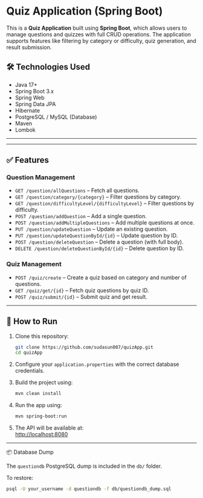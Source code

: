 # Quiz Application (Spring Boot)

This is a **Quiz Application** built using **Spring Boot**, which allows users to manage questions and quizzes with full CRUD operations. The application supports features like filtering by category or difficulty, quiz generation, and result submission.

## 🛠️ Technologies Used

- Java 17+
- Spring Boot 3.x
- Spring Web
- Spring Data JPA
- Hibernate
- PostgreSQL / MySQL (Database)
- Maven
- Lombok

---

---

## ✅ Features

### Question Management
- `GET /question/allQuestions` – Fetch all questions.
- `GET /question/category/{category}` – Filter questions by category.
- `GET /question/difficultyLevel/{difficultyLevel}` – Filter questions by difficulty.
- `POST /question/addQuestion` – Add a single question.
- `POST /question/addMultipleQuestions` – Add multiple questions at once.
- `PUT /question/updateQuestion` – Update an existing question.
- `PUT /question/updateQuestionById/{id}` – Update question by ID.
- `POST /question/deleteQuestion` – Delete a question (with full body).
- `DELETE /question/deleteQuestionById/{id}` – Delete question by ID.

### Quiz Management
- `POST /quiz/create` – Create a quiz based on category and number of questions.
- `GET /quiz/get/{id}` – Fetch quiz questions by quiz ID.
- `POST /quiz/submit/{id}` – Submit quiz and get result.

---
## 🧪 How to Run

1. Clone this repository:
   ```bash
   git clone https://github.com/sudasun007/quizApp.git
   cd quizApp
   ```

2. Configure your `application.properties` with the correct database credentials.

3. Build the project using:
   ```bash
   mvn clean install
   ```

4. Run the app using:
   ```bash
   mvn spring-boot:run
   ```

5. The API will be available at:  
   [http://localhost:8080](http://localhost:8080)

---
📦 Database Dump

The `questiondb` PostgreSQL dump is included in the `db/` folder.

To restore:

```bash
psql -U your_username -d questiondb -f db/questiondb_dump.sql



